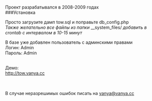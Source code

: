 Проект разрабатывался в 2008-2009 годах<br />
###Установка

Просто загрузите дамп tow.sql и поправьте db\_config.php <br />
_Также желательно все файлы из папки_ \_\_system\_files/ _добавить в crontab с интервалом в 10-15 минут_


В базе уже добавлен пользователь с админскими правами<br />
Логин: Admin<br />
Пароль: Admin<br /><br />


Демо: <br />
http://tow.vanya.cc


<br /><br />
В случае неразрешимых ошибок писать на vanya@vanya.cc



